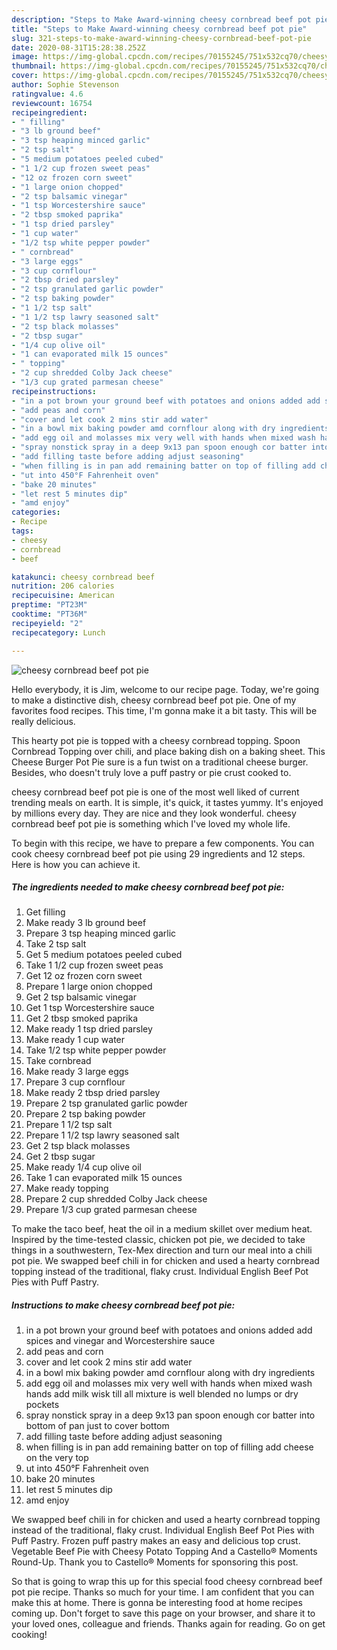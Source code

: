 ```yaml
---
description: "Steps to Make Award-winning cheesy cornbread beef pot pie"
title: "Steps to Make Award-winning cheesy cornbread beef pot pie"
slug: 321-steps-to-make-award-winning-cheesy-cornbread-beef-pot-pie
date: 2020-08-31T15:28:38.252Z
image: https://img-global.cpcdn.com/recipes/70155245/751x532cq70/cheesy-cornbread-beef-pot-pie-recipe-main-photo.jpg
thumbnail: https://img-global.cpcdn.com/recipes/70155245/751x532cq70/cheesy-cornbread-beef-pot-pie-recipe-main-photo.jpg
cover: https://img-global.cpcdn.com/recipes/70155245/751x532cq70/cheesy-cornbread-beef-pot-pie-recipe-main-photo.jpg
author: Sophie Stevenson
ratingvalue: 4.6
reviewcount: 16754
recipeingredient:
- " filling"
- "3 lb ground beef"
- "3 tsp heaping minced garlic"
- "2 tsp salt"
- "5 medium potatoes peeled cubed"
- "1 1/2 cup frozen sweet peas"
- "12 oz frozen corn sweet"
- "1 large onion chopped"
- "2 tsp balsamic vinegar"
- "1 tsp Worcestershire sauce"
- "2 tbsp smoked paprika"
- "1 tsp dried parsley"
- "1 cup water"
- "1/2 tsp white pepper powder"
- " cornbread"
- "3 large eggs"
- "3 cup cornflour"
- "2 tbsp dried parsley"
- "2 tsp granulated garlic powder"
- "2 tsp baking powder"
- "1 1/2 tsp salt"
- "1 1/2 tsp lawry seasoned salt"
- "2 tsp black molasses"
- "2 tbsp sugar"
- "1/4 cup olive oil"
- "1 can evaporated milk 15 ounces"
- " topping"
- "2 cup shredded Colby Jack cheese"
- "1/3 cup grated parmesan cheese"
recipeinstructions:
- "in a pot brown your ground beef with potatoes and onions added add spices and vinegar and Worcestershire sauce"
- "add peas and corn"
- "cover and let cook 2 mins stir add water"
- "in a bowl mix baking powder amd cornflour along with dry ingredients"
- "add egg oil and molasses mix very well with hands when mixed wash hands add milk wisk till all mixture is well blended no lumps or dry pockets"
- "spray nonstick spray in a deep 9x13 pan spoon enough cor batter into bottom of pan just to cover bottom"
- "add filling taste before adding adjust seasoning"
- "when filling is in pan add remaining batter on top of filling add cheese on the very top"
- "ut into 450°F Fahrenheit oven"
- "bake 20 minutes"
- "let rest 5 minutes dip"
- "amd enjoy"
categories:
- Recipe
tags:
- cheesy
- cornbread
- beef

katakunci: cheesy cornbread beef 
nutrition: 206 calories
recipecuisine: American
preptime: "PT23M"
cooktime: "PT36M"
recipeyield: "2"
recipecategory: Lunch

---
```



![cheesy cornbread beef pot pie](https://img-global.cpcdn.com/recipes/70155245/751x532cq70/cheesy-cornbread-beef-pot-pie-recipe-main-photo.jpg)

Hello everybody, it is Jim, welcome to our recipe page. Today, we're going to make a distinctive dish, cheesy cornbread beef pot pie. One of my favorites food recipes. This time, I'm gonna make it a bit tasty. This will be really delicious.

This hearty pot pie is topped with a cheesy cornbread topping. Spoon Cornbread Topping over chili, and place baking dish on a baking sheet. This Cheese Burger Pot Pie sure is a fun twist on a traditional cheese burger. Besides, who doesn&#39;t truly love a puff pastry or pie crust cooked to.

cheesy cornbread beef pot pie is one of the most well liked of current trending meals on earth. It is simple, it's quick, it tastes yummy. It's enjoyed by millions every day. They are nice and they look wonderful. cheesy cornbread beef pot pie is something which I've loved my whole life.


To begin with this recipe, we have to prepare a few components. You can cook cheesy cornbread beef pot pie using 29 ingredients and 12 steps. Here is how you can achieve it.

<!--inarticleads1-->

##### The ingredients needed to make cheesy cornbread beef pot pie:

1. Get  filling
1. Make ready 3 lb ground beef
1. Prepare 3 tsp heaping minced garlic
1. Take 2 tsp salt
1. Get 5 medium potatoes peeled cubed
1. Take 1 1/2 cup frozen sweet peas
1. Get 12 oz frozen corn sweet
1. Prepare 1 large onion chopped
1. Get 2 tsp balsamic vinegar
1. Get 1 tsp Worcestershire sauce
1. Get 2 tbsp smoked paprika
1. Make ready 1 tsp dried parsley
1. Make ready 1 cup water
1. Take 1/2 tsp white pepper powder
1. Take  cornbread
1. Make ready 3 large eggs
1. Prepare 3 cup cornflour
1. Make ready 2 tbsp dried parsley
1. Prepare 2 tsp granulated garlic powder
1. Prepare 2 tsp baking powder
1. Prepare 1 1/2 tsp salt
1. Prepare 1 1/2 tsp lawry seasoned salt
1. Get 2 tsp black molasses
1. Get 2 tbsp sugar
1. Make ready 1/4 cup olive oil
1. Take 1 can evaporated milk 15 ounces
1. Make ready  topping
1. Prepare 2 cup shredded Colby Jack cheese
1. Prepare 1/3 cup grated parmesan cheese


To make the taco beef, heat the oil in a medium skillet over medium heat. Inspired by the time-tested classic, chicken pot pie, we decided to take things in a southwestern, Tex-Mex direction and turn our meal into a chili pot pie. We swapped beef chili in for chicken and used a hearty cornbread topping instead of the traditional, flaky crust. Individual English Beef Pot Pies with Puff Pastry. 

<!--inarticleads2-->

##### Instructions to make cheesy cornbread beef pot pie:

1. in a pot brown your ground beef with potatoes and onions added add spices and vinegar and Worcestershire sauce
1. add peas and corn
1. cover and let cook 2 mins stir add water
1. in a bowl mix baking powder amd cornflour along with dry ingredients
1. add egg oil and molasses mix very well with hands when mixed wash hands add milk wisk till all mixture is well blended no lumps or dry pockets
1. spray nonstick spray in a deep 9x13 pan spoon enough cor batter into bottom of pan just to cover bottom
1. add filling taste before adding adjust seasoning
1. when filling is in pan add remaining batter on top of filling add cheese on the very top
1. ut into 450°F Fahrenheit oven
1. bake 20 minutes
1. let rest 5 minutes dip
1. amd enjoy


We swapped beef chili in for chicken and used a hearty cornbread topping instead of the traditional, flaky crust. Individual English Beef Pot Pies with Puff Pastry. Frozen puff pastry makes an easy and delicious top crust. Vegetable Beef Pie with Cheesy Potato Topping And a Castello® Moments Round-Up. Thank you to Castello® Moments for sponsoring this post. 

So that is going to wrap this up for this special food cheesy cornbread beef pot pie recipe. Thanks so much for your time. I am confident that you can make this at home. There is gonna be interesting food at home recipes coming up. Don't forget to save this page on your browser, and share it to your loved ones, colleague and friends. Thanks again for reading. Go on get cooking!
